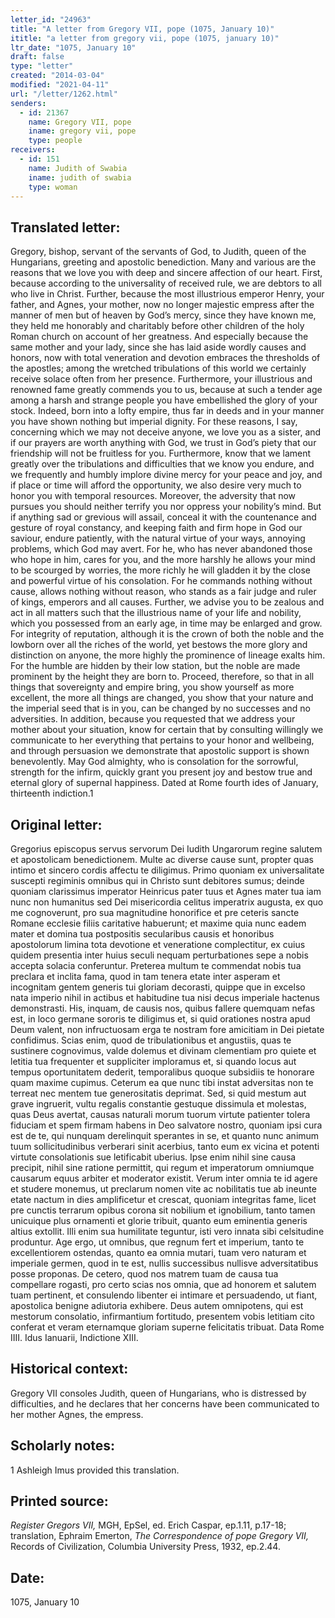 ```yaml
---
letter_id: "24963"
title: "A letter from Gregory VII, pope (1075, January 10)"
ititle: "a letter from gregory vii, pope (1075, january 10)"
ltr_date: "1075, January 10"
draft: false
type: "letter"
created: "2014-03-04"
modified: "2021-04-11"
url: "/letter/1262.html"
senders:
  - id: 21367
    name: Gregory VII, pope
    iname: gregory vii, pope
    type: people
receivers:
  - id: 151
    name: Judith of Swabia
    iname: judith of swabia
    type: woman
---
```

<h2> Translated letter:</h2>Gregory, bishop, servant of the servants of God, to Judith, queen of the Hungarians, greeting and apostolic benediction.
	Many and various are the reasons that we love you with deep and sincere affection of our heart.  First, because according to the universality of received rule, we are debtors to all who live in Christ.  Further, because the most illustrious emperor Henry, your father, and Agnes, your mother, now no longer majestic empress after the manner of men but of heaven by God’s mercy, since they have known me, they held me honorably and charitably before other children of the holy Roman church on account of her greatness.  And especially because the same mother and your lady, since she has laid aside wordly causes and honors, now with total veneration and devotion embraces the thresholds of the apostles; among the wretched tribulations of this world we certainly receive solace often from her presence.  Furthermore, your illustrious and renowned fame greatly commends you to us, because at such a tender age among a harsh and strange people you have embellished the glory of your stock.  Indeed, born into a lofty empire, thus far in deeds and in your manner you have shown nothing but imperial dignity.  For these reasons, I say, concerning which we may not deceive anyone, we love you as a sister, and if our prayers are worth anything with God, we trust in God’s piety that our friendship will not be fruitless for you.
	Furthermore, know that we lament greatly over the tribulations and difficulties that we know you endure, and we frequently and humbly implore divine mercy for your peace and joy, and if place or time will afford the opportunity, we also desire very much to honor you with temporal resources.  Moreover, the adversity that now pursues you should neither terrify you nor oppress your nobility’s mind.  But if anything sad or grevious will assail, conceal it with the countenance and gesture of royal constancy, and keeping faith and firm hope in God our saviour, endure patiently, with the natural virtue of your ways, annoying problems, which God may avert.  For he, who has never abandoned those who hope in him, cares for you, and the more harshly he allows your mind to be scourged by worries, the more richly he will gladden it by the close and powerful virtue of his consolation.  For he commands nothing without cause, allows nothing without reason, who stands as a fair judge and ruler of kings, emperors and all causes.  Further, we advise you to be zealous and act in all matters such that the illustrious name of your life and nobility, which you possessed from an early age, in time may be enlarged and grow.  For integrity of reputation, although it is the crown of both the noble and the lowborn over all the riches of the world, yet bestows the more glory and distinction on anyone, the more highly the prominence of lineage exalts him. For the humble are hidden by their low station, but the noble are made prominent by the height they are born to.  Proceed, therefore, so that in all things that sovereignty and empire bring, you show yourself as more excellent, the more all things are changed,  you show that your nature and the imperial seed that is in you, can be changed by no successes and no adversities.  In addition, because you requested that we address your mother about your situation, know for certain that by consulting willingly we communicate to her everything that pertains to your honor and wellbeing, and through persuasion we demonstrate that apostolic support is shown benevolently.  May God almighty, who is consolation for the sorrowful, strength for the infirm, quickly grant you present joy and bestow true and eternal glory of supernal happiness.  Dated at Rome fourth ides of January, thirteenth indiction.1
<h2 class="mt-4"> Original letter:</h2>Gregorius episcopus servus servorum Dei Iudith Ungarorum regine salutem et apostolicam benedictionem.
Multe ac diverse cause sunt, propter quas intimo et sincero cordis affectu te diligimus.  Primo quoniam ex universalitate suscepti regiminis omnibus qui in Christo sunt debitores sumus; deinde quoniam clarissimus imperator Heinricus pater tuus et Agnes mater tua iam nunc non humanitus sed Dei misericordia celitus imperatrix augusta, ex quo me cognoverunt, pro sua magnitudine honorifice et pre ceteris sancte Romane ecclesie filiis caritative habuerunt; et maxime quia nunc eadem mater et domina tua postpositis secularibus causis et honoribus apostolorum limina tota devotione et veneratione complectitur, ex cuius quidem presentia inter huius seculi nequam perturbationes sepe a nobis accepta solacia conferuntur. Preterea multum te commendat nobis tua preclara et inclita fama, quod in tam tenera etate inter asperam et incognitam gentem generis tui gloriam decorasti, quippe que in excelso nata imperio nihil in actibus et habitudine tua nisi decus imperiale hactenus demonstrasti. His, inquam, de causis nos, quibus fallere quemquam nefas est, in loco germane sororis te diligimus et, si quid orationes nostra apud Deum valent, non infructuosam erga te nostram fore amicitiam in Dei pietate confidimus.
Scias enim, quod de tribulationibus et angustiis, quas te sustinere cognovimus, valde dolemus et divinam clementiam pro quiete et letitia tua frequenter et suppliciter imploramus et, si quando locus aut tempus oportunitatem dederit, temporalibus quoque subsidiis te honorare quam maxime cupimus. Ceterum ea que nunc tibi instat adversitas non te terreat nec mentem tue generositatis deprimat. Sed, si quid mestum aut grave ingruerit, vultu regalis constantie gestuque dissimula et molestas, quas Deus avertat, causas naturali morum tuorum virtute patienter tolera fiduciam et spem firmam habens in Deo salvatore nostro, quoniam ipsi cura est de te,  qui nunquam derelinquit sperantes in se, et quanto nunc animum tuum sollicitudinibus verberari sinit acerbius, tanto eum ex vicina et potenti virtute consolationis sue letificabit uberius. Ipse enim nihil sine causa precipit, nihil sine ratione permittit, qui regum et imperatorum omniumque causarum equus arbiter et moderator existit. Verum inter omnia te id agere et studere monemus, ut preclarum nomen vite ac nobilitatis tue ab ineunte etate nactum in dies amplificetur et crescat, quoniam integritas fame, licet pre cunctis terrarum opibus corona sit nobilium et ignobilium, tanto tamen unicuique plus ornamenti et glorie tribuit, quanto eum eminentia generis altius extollit. Illi enim sua humilitate teguntur, isti vero innata sibi celsitudine produntur. Age ergo, ut omnibus, que regnum fert et imperium, tanto te excellentiorem ostendas, quanto ea omnia mutari, tuam vero naturam et imperiale germen, quod in te est, nullis successibus nullisve adversitatibus posse proponas. De cetero, quod nos matrem tuam de causa tua compellare rogasti, pro certo scias nos omnia, que ad honorem et salutem tuam pertinent, et consulendo libenter ei intimare et persuadendo, ut fiant, apostolica benigne adiutoria exhibere. Deus autem omnipotens, qui est mestorum consolatio, infirmantium fortitudo, presentem vobis letitiam cito conferat et veram eternamque gloriam superne felicitatis tribuat. Data Rome IIII. Idus Ianuarii, Indictione XIII.
<h2 class="mt-4"> Historical context:</h2>Gregory VII consoles Judith, queen of Hungarians, who is distressed by difficulties, and he declares that her concerns have been communicated to her mother Agnes, the empress.
<h2 class="mt-4"> Scholarly notes:</h2>1 Ashleigh Imus provided this translation.
<h2 class="mt-4"> Printed source:</h2><p><em>Register Gregors VII,</em> MGH, EpSel, ed. Erich Caspar, ep.1.11, p.17-18; translation, Ephraim Emerton, <em>The Correspondence of pope Gregory VII,</em> Records of Civilization, Columbia University Press, 1932, ep.2.44.</p><h2 class="mt-4"> Date:</h2>1075, January 10